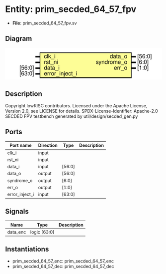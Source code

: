 # Entity: prim_secded_64_57_fpv

- **File**: prim_secded_64_57_fpv.sv
## Diagram

![Diagram](prim_secded_64_57_fpv.svg "Diagram")
## Description

Copyright lowRISC contributors.
 Licensed under the Apache License, Version 2.0, see LICENSE for details.
 SPDX-License-Identifier: Apache-2.0
 SECDED FPV testbench generated by util/design/secded_gen.py
 
## Ports

| Port name      | Direction | Type   | Description |
| -------------- | --------- | ------ | ----------- |
| clk_i          | input     |        |             |
| rst_ni         | input     |        |             |
| data_i         | input     | [56:0] |             |
| data_o         | output    | [56:0] |             |
| syndrome_o     | output    | [6:0]  |             |
| err_o          | output    | [1:0]  |             |
| error_inject_i | input     | [63:0] |             |
## Signals

| Name     | Type         | Description |
| -------- | ------------ | ----------- |
| data_enc | logic [63:0] |             |
## Instantiations

- prim_secded_64_57_enc: prim_secded_64_57_enc
- prim_secded_64_57_dec: prim_secded_64_57_dec
